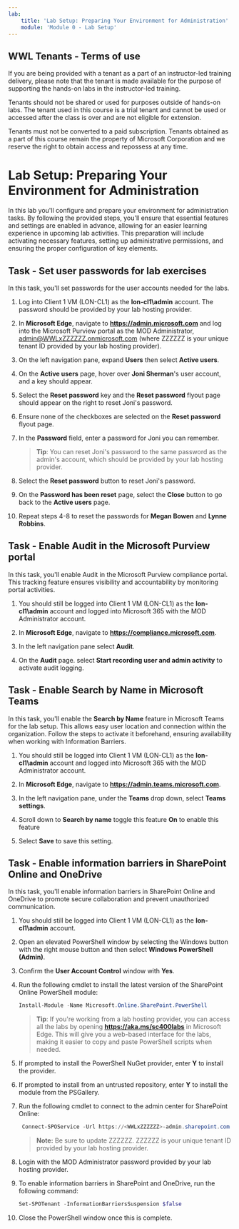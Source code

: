 ```yaml
---
lab:
    title: 'Lab Setup: Preparing Your Environment for Administration'
    module: 'Module 0 - Lab Setup'
---
```


## WWL Tenants - Terms of use

If you are being provided with a tenant as a part of an instructor-led training delivery, please note that the tenant is made available for the purpose of supporting the hands-on labs in the instructor-led training.

Tenants should not be shared or used for purposes outside of hands-on labs. The tenant used in this course is a trial tenant and cannot be used or accessed after the class is over and are not eligible for extension.

Tenants must not be converted to a paid subscription. Tenants obtained as a part of this course remain the property of Microsoft Corporation and we reserve the right to obtain access and repossess at any time.

# Lab Setup: Preparing Your Environment for Administration

In this lab you'll configure and prepare your environment for administration tasks. By following the provided steps, you'll ensure that essential features and settings are enabled in advance, allowing for an easier learning experience in upcoming lab activities. This preparation will include activating necessary features, setting up administrative permissions, and ensuring the proper configuration of key elements.

## Task - Set user passwords for lab exercises

In this task, you'll set passwords for the user accounts needed for the labs.

1. Log into Client 1 VM (LON-CL1) as the **lon-cl1\admin** account. The password should be provided by your lab hosting provider.

1. In **Microsoft Edge**, navigate to **https://admin.microsoft.com** and log into the Microsoft Purview portal as the MOD Administrator, admin@WWLxZZZZZZ.onmicrosoft.com (where ZZZZZZ is your unique tenant ID provided by your lab hosting provider).

1. On the left navigation pane, expand **Users** then select **Active users**.

1. On the **Active users** page, hover over **Joni Sherman**'s user account, and a key should appear.

1. Select the **Reset password** key and the **Reset password** flyout page should appear on the right to reset Joni's password.

1. Ensure none of the checkboxes are selected on the **Reset password** flyout page.

1. In the **Password** field, enter a password for Joni you can remember.

    >**Tip**: You can reset Joni's password to the same password as the admin's account, which should be provided by your lab hosting provider.

1. Select the **Reset password** button to reset Joni's password.

1. On the **Password has been reset** page, select the **Close** button to go back to the **Active users** page.

1. Repeat steps 4-8 to reset the passwords for **Megan Bowen** and **Lynne Robbins**.

## Task - Enable Audit in the Microsoft Purview portal

In this task, you'll enable Audit in the Microsoft Purview compliance portal. This tracking feature ensures visibility and accountability by monitoring portal activities.

1. You should still be logged into Client 1 VM (LON-CL1) as the **lon-cl1\admin** account and logged into Microsoft 365 with the MOD Administrator account.

1. In **Microsoft Edge**, navigate to **https://compliance.microsoft.com**.

1. In the left navigation pane select **Audit**.

1. On the **Audit** page. select **Start recording user and admin activity** to activate audit logging.

## Task - Enable Search by Name in Microsoft Teams

In this task, you'll enable the **Search by Name** feature in Microsoft Teams for the lab setup. This allows easy user location and connection within the organization. Follow the steps to activate it beforehand, ensuring availability when working with Information Barriers.

1. You should still be logged into Client 1 VM (LON-CL1) as the **lon-cl1\admin** account and logged into Microsoft 365 with the MOD Administrator account.

1. In **Microsoft Edge**, navigate to **https://admin.teams.microsoft.com**.

1. In the left navigation pane, under the **Teams** drop down, select **Teams settings**.

1. Scroll down to **Search by name** toggle this feature **On** to enable this feature

1. Select **Save** to save this setting.

## Task - Enable information barriers in SharePoint Online and OneDrive

In this task, you'll enable information barriers in SharePoint Online and OneDrive to promote secure collaboration and prevent unauthorized communication.

1. You should still be logged into Client 1 VM (LON-CL1) as the **lon-cl1\admin** account.

1. Open an elevated PowerShell window by selecting the Windows button with the right mouse button and then select **Windows PowerShell (Admin)**.

1. Confirm the **User Account Control** window with **Yes**.

1. Run the following cmdlet to install the latest version of the SharePoint Online PowerShell module:

    ```powershell
    Install-Module -Name Microsoft.Online.SharePoint.PowerShell
    ```

    >**Tip**: If you're working from a lab hosting provider, you can access all the labs by opening **https://aka.ms/sc400labs** in Microsoft Edge. This will give you a web-based interface for the labs, making it easier to copy and paste PowerShell scripts when needed.

1. If prompted to install the PowerShell NuGet provider, enter **Y** to install the provider.

1. If prompted to install from an untrusted repository, enter **Y** to install the module from the PSGallery.

1. Run the following cmdlet to connect to the admin center for SharePoint Online:

    ```powershell
     Connect-SPOService -Url https://<WWLxZZZZZZ>-admin.sharepoint.com -Credential admin@<WWLxZZZZZZ>.onmicrosoft.com
    ```

    >**Note:** Be sure to update ZZZZZZ. ZZZZZZ is your unique tenant ID provided by your lab hosting provider.

1. Login with the MOD Administrator password provided by your lab hosting provider.

1. To enable information barriers in SharePoint and OneDrive, run the following command:

    ```powershell
    Set-SPOTenant -InformationBarriersSuspension $false
    ```

1. Close the PowerShell window once this is complete.
